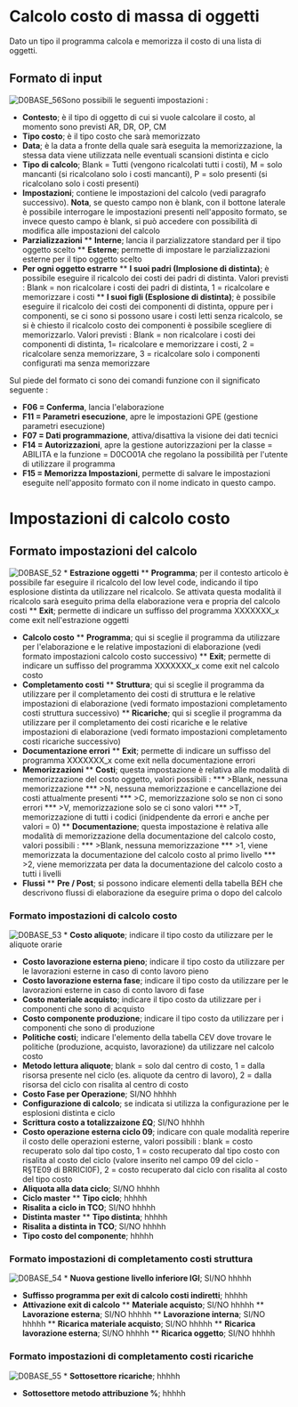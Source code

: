 # Calcolo costo di massa di oggetti
Dato un tipo il programma calcola e memorizza il costo di una lista di oggetti.

## Formato di input
![D0BASE_56](http://localhost:3000/immagini/MBDOC_OGG-P_D0CO01B/D0BASE_56.png)Sono possibili le seguenti impostazioni : 
 * **Contesto**; è il tipo di oggetto di cui si vuole calcolare il costo, al momento sono previsti AR, DR, OP, CM
 * **Tipo costo**; è il tipo costo che sarà memorizzato
 * **Data**; è la data a fronte della quale sarà eseguita la memorizzazione, la stessa data viene utilizzata nelle eventuali scansioni distinta e ciclo
 * **Tipo di calcolo**; Blank = Tutti (vengono ricalcolati tutti i costi), M = solo mancanti (si ricalcolano solo i costi mancanti), P = solo presenti (si ricalcolano solo i costi presenti)
 * **Impostazioni**; contiene le impostazioni del calcolo (vedi paragrafo successivo). **Nota**, se questo campo non è blank, con il bottone laterale è possibile interrogare le impostazioni presenti nell'apposito formato, se invece questo campo è blank, si può accedere con possibilità di modifica alle impostazioni del calcolo
 * **Parzializzazioni**
 ** __Interne__; lancia il parzializzatore standard per il tipo oggetto scelto
 ** __Esterne__; permette di impostare le parzializzazioni esterne per il tipo oggetto scelto
 * **Per ogni oggetto estrarre**
 ** __I suoi padri (Implosione di distinta)__; è possibile eseguire il ricalcolo dei costi dei padri di distinta. Valori previsti :  Blank = non ricalcolare i costi dei padri di distinta, 1 = ricalcolare e memorizzare i costi
 ** __I suoi figli (Esplosione di distinta)__; è possibile eseguire il ricalcolo dei costi dei componenti di distinta, oppure per i componenti, se ci sono si possono usare i costi letti senza ricalcolo, se si è chiesto il ricalcolo costo dei componenti è possibile scegliere di memorizzarlo. Valori previsti :  Blank = non ricalcolare i costi dei componenti di distinta, 1= ricalcolare e memorizzare i costi, 2 = ricalcolare senza memorizzare, 3 = ricalcolare solo i componenti configurati ma senza memorizzare

Sul piede del formato ci sono dei comandi funzione con il significato seguente : 
 * **F06 = Conferma**, lancia l'elaborazione
 * **F11 = Parametri esecuzione**, apre le impostazioni GPE (gestione parametri esecuzione)
 * **F07 = Dati programmazione**, attiva/disattiva la visione dei dati tecnici
 * **F14 = Autorizzazioni**, apre la gestione autorizzazioni per la classe = ABILITA e la funzione = D0CO01A che regolano la possibilità per l'utente di utilizzare il programma
 * **F15 = Memorizza Impostazioni**, permette di salvare le impostazioni eseguite nell'apposito formato con il nome indicato in questo campo.

# Impostazioni di calcolo costo
## Formato impostazioni del calcolo
![D0BASE_52](http://localhost:3000/immagini/MBDOC_OGG-P_D0CO01I/D0BASE_52.png) * **Estrazione oggetti**
 ** __Programma__; per il contesto articolo è possibile far eseguire il ricalcolo del low level code, indicando il tipo esplosione distinta da utilizzare nel ricalcolo. Se attivata questa modalità il ricalcolo sarà eseguito prima della elaborazione vera e propria del calcolo costi
 ** __Exit__; permette di indicare un suffisso del programma XXXXXXX_x come exit nell'estrazione oggetti
 * **Calcolo costo**
 ** __Programma__; qui si sceglie il programma da utilizzare per l'elaborazione e le relative impostazioni di elaborazione (vedi formato impostazioni calcolo costo successivo)
 ** __Exit__; permette di indicare un suffisso del programma XXXXXXX_x come exit nel calcolo costo
 * **Completamento costi**
 ** __Struttura__; qui si sceglie il programma da utilizzare per il completamento dei costi di struttura e le relative impostazioni di elaborazione (vedi formato impostazioni completamento costi struttura successivo)
 ** __Ricariche__; qui si sceglie il programma da utilizzare per il completamento dei costi ricariche e le relative impostazioni di elaborazione (vedi formato impostazioni completamento costi ricariche successivo)
 * **Documentazione errori**
 ** __Exit__; permette di indicare un suffisso del programma XXXXXXX_x come exit nella documentazione errori
 * **Memorizzazioni**
 ** __Costi__; questa impostazione è relativa alle modalità di memorizzazione del costo oggetto, valori possibili : 
 *** >Blank, nessuna memorizzazione
 *** >N, nessuna memorizzazione e cancellazione dei costi attualmente presenti
 *** >C, memorizzazione solo se non ci sono errori
 *** >V, memorizzazione solo se ci sono valori
 *** >T, memorizzazione di tutti i codici (inidpendente da errori e anche per valori = 0)
 ** __Documentazione__; questa impostazione è relativa alle modalità di memorizzazione della documentazione del calcolo costo, valori possibili : 
 *** >Blank, nessuna memorizzazione
 *** >1, viene memorizzata la documentazione del calcolo costo al primo livello
 *** >2, viene memorizzata per data la documentazione del calcolo costo a tutti i livelli
 * **Flussi**
 ** __Pre / Post__; si possono indicare elementi della tabella B£H che descrivono flussi di elaborazione da eseguire prima o dopo del calcolo

### Formato impostazioni di calcolo costo
![D0BASE_53](http://localhost:3000/immagini/MBDOC_OGG-P_D0CO01I/D0BASE_53.png) * **Costo aliquote**; indicare il tipo costo da utilizzare per le aliquote orarie
 * **Costo lavorazione esterna pieno**; indicare il tipo costo da utilizzare per le lavorazioni esterne in caso di conto lavoro pieno
 * **Costo lavorazione esterna fase**; indicare il tipo costo da utilizzare per le lavorazioni esterne in caso di conto lavoro di fase
 * **Costo materiale acquisto**; indicare il tipo costo da utilizzare per i componenti che sono di acquisto
 * **Costo componente produzione**; indicare il tipo costo da utilizzare per i componenti che sono di produzione
 * **Politiche costi**; indicare l'elemento della tabella C£V dove trovare le politiche (produzione, acquisto, lavorazione) da utilizzare nel calcolo costo
 * **Metodo lettura aliquote**; blank = solo dal centro di costo, 1 = dalla risorsa presente nel ciclo (es. aliquote da centro di lavoro), 2 = dalla risorsa del ciclo con risalita al centro di costo
 * **Costo Fase per Operazione**; SI/NO hhhhh
 * **Configurazione di calcolo**; se indicata si utilizza la configurazione per le esplosioni distinta e ciclo
 * **Scrittura costo a totalizzaizone £Q**; SI/NO hhhhh
 * **Costo operazione esterna ciclo 09**; indicare con quale modalità reperire il costo delle operazioni esterne, valori possibili :  blank =  costo recuperato solo dal tipo costo, 1 = costo recuperato dal tipo costo con risalita al costo del ciclo (valore inserito nel campo 09 del ciclo  - R§TE09 di BRRICI0F), 2 = costo recuperato dal ciclo con risalita al costo del tipo costo
 * **Aliquota alla data ciclo**; SI/NO hhhhh
 * **Ciclo master**
 ** __Tipo ciclo__; hhhhh
 * **Risalita a ciclo in TCO**; SI/NO hhhhh
 * **Distinta master**
 ** __Tipo distinta__; hhhhh
 * **Risalita a distinta in TCO**; SI/NO hhhhh
 * **Tipo costo del componente**; hhhhh

### Formato impostazioni di completamento costi struttura
![D0BASE_54](http://localhost:3000/immagini/MBDOC_OGG-P_D0CO01I/D0BASE_54.png) * **Nuova gestione livello inferiore IGI**;  SI/NO hhhhh
 * **Suffisso programma per exit di calcolo costi indiretti**; hhhhh
 * **Attivazione exit di calcolo**
 ** __Materiale acquisto__;  SI/NO hhhhh
 ** __Lavorazione esterna__;  SI/NO hhhhh
 ** __Lavorazione interna__;  SI/NO hhhhh
 ** __Ricarica materiale acquisto__;  SI/NO hhhhh
 ** __Ricarica lavorazione esterna__;  SI/NO hhhhh
 ** __Ricarica oggetto__;  SI/NO hhhhh

### Formato impostazioni di completamento costi ricariche
![D0BASE_55](http://localhost:3000/immagini/MBDOC_OGG-P_D0CO01I/D0BASE_55.png) * **Sottosettore ricariche**;  hhhhh
 * **Sottosettore metodo attribuzione %**;  hhhhh
